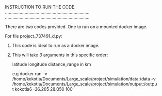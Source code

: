 INSTRUCTION TO RUN THE CODE.
.....................................................................
.....................................................................

There are two codes provided. One to run on a mounted docker image. 

For file project_737491_d.py:
1. This code is ideal to run as a docker image.
2. This will take 3 arguments in this specific order:
	
	latitude longitude distance_range in km

	e.g  docker run -v /home/kokotla/Documents/Large_scale/project/simulation/data:/data -v /home/kokotla/Documents/Large_scale/project/simulation/output:/output kokotla6 -26.205 28.050 100



